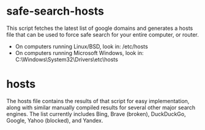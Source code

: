 # safe-search-hosts
This script fetches the latest list of google domains and generates a hosts file
that can be used to force safe search for your entire computer, or router.

- On computers running Linux/BSD, look in: /etc/hosts
- On computers running Microsoft Windows, look in: C:\Windows\System32\Drivers\etc\hosts

# hosts
The hosts file contains the results of that script for easy implementation, along with similar manually compiled results for several other major search engines. The list currently includes Bing, Brave (broken), DuckDuckGo, Google, Yahoo (blocked), and Yandex.
